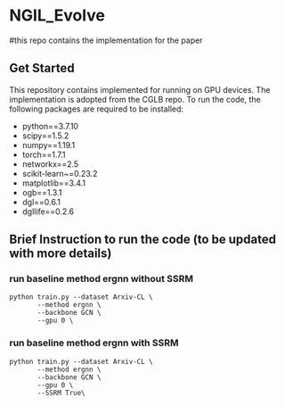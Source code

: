 # NGIL_Evolve

#this repo contains the implementation for the paper

 ## Get Started
 
 This repository contains  implemented for running on GPU devices. The implementation is adopted from the CGLB repo. To run the code, the following packages are required to be installed:
 
* python==3.7.10
* scipy==1.5.2
* numpy==1.19.1
* torch==1.7.1
* networkx==2.5
* scikit-learn~=0.23.2
* matplotlib==3.4.1
* ogb==1.3.1
* dgl==0.6.1
* dgllife==0.2.6

## Brief Instruction to run the code (to be updated with more details)

### run baseline method ergnn without SSRM


 ```
 python train.py --dataset Arxiv-CL \
        --method ergnn \
        --backbone GCN \
        --gpu 0 \
 ```
 

### run baseline method ergnn with SSRM


 ```
 python train.py --dataset Arxiv-CL \
        --method ergnn \
        --backbone GCN \
        --gpu 0 \
        --SSRM True\
 ```
